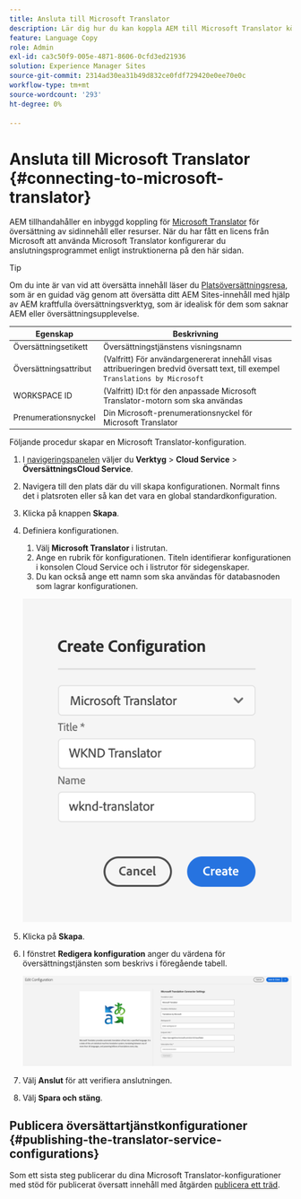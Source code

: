 ```yaml
---
title: Ansluta till Microsoft Translator
description: Lär dig hur du kan koppla AEM till Microsoft Translator körklart för att automatisera ditt arbetsflöde för översättning.
feature: Language Copy
role: Admin
exl-id: ca3c50f9-005e-4871-8606-0cfd3ed21936
solution: Experience Manager Sites
source-git-commit: 2314ad30ea31b49d832ce0fdf729420e0ee70e0c
workflow-type: tm+mt
source-wordcount: '293'
ht-degree: 0%

---
```


# Ansluta till Microsoft Translator {#connecting-to-microsoft-translator}

AEM tillhandahåller en inbyggd koppling för [Microsoft Translator](https://www.microsoft.com/en-us/translator/business/) för översättning av sidinnehåll eller resurser. När du har fått en licens från Microsoft att använda Microsoft Translator konfigurerar du anslutningsprogrammet enligt instruktionerna på den här sidan.

>[!TIP]
>
>Om du inte är van vid att översätta innehåll läser du [Platsöversättningsresa](/help/journey-sites/translation/overview.md), som är en guidad väg genom att översätta ditt AEM Sites-innehåll med hjälp av AEM kraftfulla översättningsverktyg, som är idealisk för dem som saknar AEM eller översättningsupplevelse.

| Egenskap | Beskrivning |
|---|---|
| Översättningsetikett | Översättningstjänstens visningsnamn |
| Översättningsattribut | (Valfritt) För användargenererat innehåll visas attribueringen bredvid översatt text, till exempel `Translations by Microsoft` |
| WORKSPACE ID | (Valfritt) ID:t för den anpassade Microsoft Translator-motorn som ska användas |
| Prenumerationsnyckel | Din Microsoft-prenumerationsnyckel för Microsoft Translator |

Följande procedur skapar en Microsoft Translator-konfiguration.

1. I [navigeringspanelen](/help/sites-cloud/authoring/basic-handling.md#first-steps) väljer du **Verktyg** > **Cloud Service** > **ÖversättningsCloud Service**.
1. Navigera till den plats där du vill skapa konfigurationen. Normalt finns det i platsroten eller så kan det vara en global standardkonfiguration.
1. Klicka på knappen **Skapa**.
1. Definiera konfigurationen.
   1. Välj **Microsoft Translator** i listrutan.
   1. Ange en rubrik för konfigurationen. Titeln identifierar konfigurationen i konsolen Cloud Service och i listrutor för sidegenskaper.
   1. Du kan också ange ett namn som ska användas för databasnoden som lagrar konfigurationen.

   ![Skapa översättningskonfiguration](../assets/create-translation-config.png)

1. Klicka på **Skapa**.
1. I fönstret **Redigera konfiguration** anger du värdena för översättningstjänsten som beskrivs i föregående tabell.

   ![Redigera översättningskonfiguration](../assets/msft-config-ui.png)

1. Välj **Anslut** för att verifiera anslutningen.
1. Välj **Spara och stäng**.

## Publicera översättartjänstkonfigurationer {#publishing-the-translator-service-configurations}

Som ett sista steg publicerar du dina Microsoft Translator-konfigurationer med stöd för publicerat översatt innehåll med åtgärden [publicera ett träd](/help/sites-cloud/authoring/sites-console/publishing-pages.md#publishing-and-unpublishing-a-tree).

